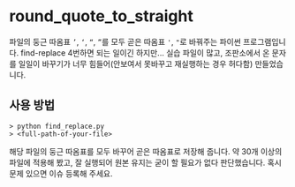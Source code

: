 # round_quote_to_straight
파일의 둥근 따옴표 `’`, `‘`, `“`, `”`를 모두 곧은 따옴표 `'`, `"`로 바꿔주는 파이썬 프로그램입니다. find-replace 4번하면 되는 일이긴 하지만...
실습 파일이 많고, 조판소에서 온 문자를 일일이 바꾸기가 너무 힘들어(안보여서 못바꾸고 재실행하는 경우 허다함) 만들었습니다.

## 사용 방법
```
> python find_replace.py
> <full-path-of-your-file>
```

해당 파일의 둥근 따옴표를 모두 바꾸어 곧은 따옴표로 저장해 줍니다. 약 30개 이상의 파일에 적용해 봤고, 잘 실행되어 원본 유지는 굳이 할 필요가 없다 판단했습니다. 혹시 문제 있으면 이슈 등록해 주세요.
